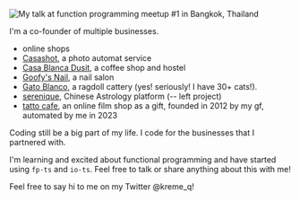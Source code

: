 ![My talk at function programming meetup #1 in Bangkok, Thailand](https://imgur.com/tThOLuM.png "me")

I'm a co-founder of multiple businesses.
- online shops
- [Casashot](https://casashot.com/), a photo automat service 
- [Casa Blanca Dusit](https://casablancabkk.com/), a coffee shop and hostel 
- [Goofy's Nail](https://www.instagram.com/goofynails.bkk/), a nail salon 
- [Gato Blanco](https://www.ragdollthailand.com/), a ragdoll cattery   (yes! seriously! I have 30+ cats!).
- [serenique](https://www.serenique.com), Chinese Astrology platform (-- left project)
- [tatto cafe](https://tatto.cafe), an online film shop as a gift, founded in 2012 by my gf, automated by me in 2023
 
Coding still be a big part of my life. I code for the businesses that I partnered with.

I'm learning and excited about functional programming and have started using `fp-ts` and `io-ts`. Feel free to talk or share anything about this with me!

Feel free to say hi to me on my Twitter @kreme_q!
